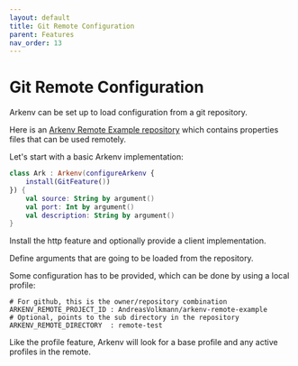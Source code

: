```yaml
---
layout: default
title: Git Remote Configuration
parent: Features
nav_order: 13
---
```


# Git Remote Configuration

Arkenv can be set up to load configuration from a git repository.

Here is an [Arkenv Remote Example repository](https://github.com/AndreasVolkmann/arkenv-remote-example)
which contains properties files that can be used remotely.

Let's start with a basic Arkenv implementation:
```kotlin
class Ark : Arkenv(configureArkenv {
    install(GitFeature())
}) {
    val source: String by argument()
    val port: Int by argument()
    val description: String by argument()
}
```

Install the http feature and optionally provide a client implementation.

Define arguments that are going to be loaded from the repository.

Some configuration has to be provided, which can be done by
using a local profile:
```properties
# For github, this is the owner/repository combination
ARKENV_REMOTE_PROJECT_ID : AndreasVolkmann/arkenv-remote-example
# Optional, points to the sub directory in the repository
ARKENV_REMOTE_DIRECTORY  : remote-test
```

Like the profile feature, Arkenv will look for a base profile and any
active profiles in the remote.
